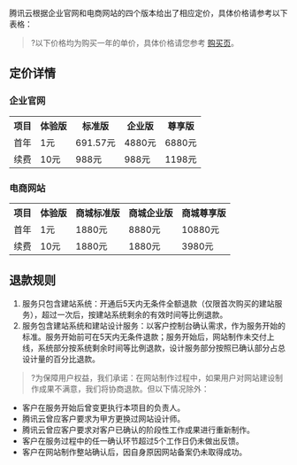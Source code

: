 腾讯云根据企业官网和电商网站的四个版本给出了相应定价，具体价格请参考以下表格：
>?以下价格均为购买一年的单价，具体价格请您参考 [购买页](https://buy.cloud.tencent.com/wds)。
>
## 定价详情
### 企业官网
<table>
  <tr>
    <th>项目</th>
    <th>体验版</th>
    <th>标准版</th>
    <th>企业版</th>
    <th>尊享版</th>
  </tr>
  <tr>
    <td>首年</td>
    <td>1元</td>
    <td>691.57元</td>
    <td>4880元</td>
    <td>6880元</td>
  </tr>
  <tr>
    <td>续费</td>
    <td>10元</td>
    <td>988元</td>
    <td>988元</td>
    <td>1198元</td>
  </tr>
	</table>
	
### 电商网站

<table>
  <tr>
    <th>项目</th>
    <th>体验版</th>
    <th>商城标准版 </th>
    <th>商城企业版</th>
    <th>商城尊享版</th>
  </tr>
  <tr>
    <td>首年</td>
    <td>1元</td>
    <td>1880元</td>
    <td>8880元</td>
    <td>10880元</td>
  </tr>
  <tr>
    <td>续费</td>
    <td>10元</td>
    <td>1880元</td>
    <td>1880元</td>
    <td> 3980元</td>
  </tr>
</table>

## 退款规则
1. 服务只包含建站系统：开通后5天内无条件全额退款（仅限首次购买的建站服务），超过一次后，按建站系统剩余的有效时间等比例退款。
2. 服务包含建站系统和建站设计服务：以客户控制台确认需求，作为服务开始的标准。服务开始前可在5天内无条件退款；服务开始后，网站制作未交付上线，系统部分按系统剩余时间等比例退款，设计服务部分按照已确认部分占总设计量的百分比退款。

>?为保障用户权益，我们承诺：在网站制作过程中，如果用户对网站建设制作成果不满意，我们将协商退款。但以下情况除外：
- 客户在服务开始后曾变更执行本项目的负责人。
- 腾讯云曾应客户要求为甲方更换过网站设计师。
- 腾讯云曾应客户要求对客户已确认的阶段性工作成果进行重新制作。
- 客户在服务过程中的任一确认环节超过5个工作日仍未做出反馈。
- 客户在网站制作整站确认后，因自身原因网站备案仍未取得成功。

